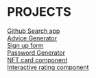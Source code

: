 # PROJECTS

<a href=https://github.com/dachidavituri/Github_seach_app>
    Github Search app
</a>
<br>
<a href=https://github.com/dachidavituri/adive-generator>
    Advice Generator 
</a>
<br>
<a href=https://github.com/dachidavituri/sign-up-form>
    Sign up form
</a>
<br>
<a href=https://github.com/dachidavituri/password-generator-app>
    Password Generator 
</a>
<br>
<a href=https://github.com/dachidavituri/nft-card-compoennt-react>
    NFT card component
</a>
<br>
<a href=https://github.com/dachidavituri/rating-component-react>
    Interactive rating component
</a>
